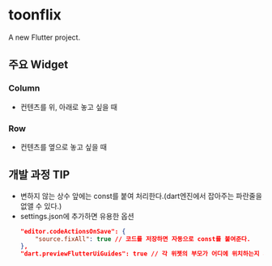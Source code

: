# toonflix

A new Flutter project.

## 주요 Widget

### Column

- 컨텐츠를 위, 아래로 놓고 싶을 때

### Row

- 컨텐츠를 옆으로 놓고 싶을 때

## 개발 과정 TIP

- 변하지 않는 상수 앞에는 const를 붙여 처리한다.(dart엔진에서 잡아주는 파란줄을 없앨 수 있다.)
- settings.json에 추가하면 유용한 옵션
  ```json
  "editor.codeActionsOnSave": {
      "source.fixAll": true // 코드를 저장하면 자동으로 const를 붙여준다.
  },
  "dart.previewFlutterUiGuides": true // 각 위젯의 부모가 어디에 위치하는지 가이드해주는 라인을 그려준다(적용 시 vscode 재시작 필요).
  ```

